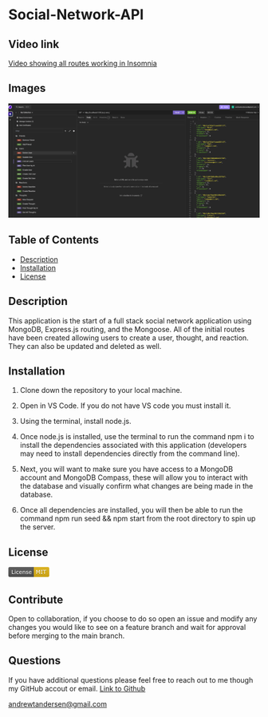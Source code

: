 # Social-Network-API

## Video link 
[Video showing all routes working in Insomnia](https://drive.google.com/file/d/1vbdeoN3zt0gQSefnsc9QYN4q1NPB6Ilu/view)

## Images
![Image of Insomnia working](<./images/Insomnia-img.png>)

## Table of Contents
- [Description](#description)
- [Installation](#installation)
- [License](#license)

## Description
This application is the start of a full stack social network application using MongoDB, Express.js routing, and the Mongoose. All of the initial routes have been created allowing users to create a user, thought, and reaction. They can also be updated and deleted as well. 

## Installation
1. Clone down the repository to your local machine.

2. Open in VS Code. If you do not have VS code you must install it.

3. Using the terminal, install node.js. 

4. Once node.js is installed, use the terminal to run the command npm i to install the dependencies associated with this application (developers may need to install dependencies directly from the command line).

5. Next, you will want to make sure you have access to a MongoDB account and MongoDB Compass, these will allow you to interact with the database and visually confirm what changes are being made in the database. 

6. Once all dependencies are installed, you will then be able to run the command npm run seed && npm start from the root directory to spin up the server. 

## License
![MIT License badge](<./images/MIT-badge.png>)

## Contribute
Open to collaboration, if you choose to do so open an issue and modify any changes you would like to see on a feature branch and wait for approval before merging to the main branch.

## Questions
If you have additional questions please feel free to reach out to me though my GitHub accout or email.
[Link to Github](https://github.com/Drew-Andersen)

<a href="mailto:andrewtandersen@gmail.com">andrewtandersen@gmail.com</a>